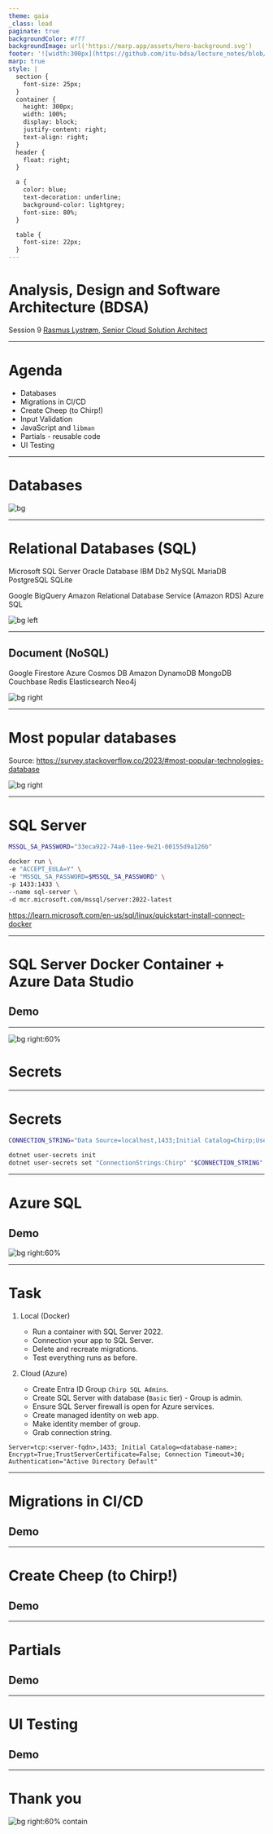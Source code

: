 ```yaml
---
theme: gaia
_class: lead
paginate: true
backgroundColor: #fff
backgroundImage: url('https://marp.app/assets/hero-background.svg')
footer: '![width:300px](https://github.com/itu-bdsa/lecture_notes/blob/main/images/banner.png?raw=true)'
marp: true
style: |
  section {
    font-size: 25px;
  }
  container {
    height: 300px;
    width: 100%;
    display: block;
    justify-content: right;
    text-align: right;
  }
  header {
    float: right;
  }

  a {
    color: blue;
    text-decoration: underline;
    background-color: lightgrey;
    font-size: 80%;
  }

  table {
    font-size: 22px;
  }
---
```


# **Analysis, Design and Software Architecture (BDSA)**
Session 9
[Rasmus Lystrøm, Senior Cloud Solution Architect](rnie@itu.dk)

---

# Agenda

* Databases
* Migrations in CI/CD
* Create Cheep (to Chirp!)
* Input Validation
* JavaScript and `libman`
* Partials - reusable code
* UI Testing

---

# Databases

![bg](images/databases.png)

---

# Relational Databases (SQL)

Microsoft SQL Server
Oracle Database
IBM Db2
MySQL
MariaDB
PostgreSQL
SQLite

Google BigQuery
Amazon Relational Database Service (Amazon RDS)
Azure SQL

![bg left](images/pyramids.jpg)

---

## Document (NoSQL)

Google Firestore
Azure Cosmos DB
Amazon DynamoDB
MongoDB
Couchbase
Redis
Elasticsearch
Neo4j

![bg right](images/skyscrapers.jpg)

---

# Most popular databases

Source: <https://survey.stackoverflow.co/2023/#most-popular-technologies-database>

![bg right](images/database-popularity.png)

---

# SQL Server

```bash
MSSQL_SA_PASSWORD="33eca922-74a0-11ee-9e21-00155d9a126b"

docker run \
-e "ACCEPT_EULA=Y" \
-e "MSSQL_SA_PASSWORD=$MSSQL_SA_PASSWORD" \
-p 1433:1433 \
--name sql-server \
-d mcr.microsoft.com/mssql/server:2022-latest
```

<https://learn.microsoft.com/en-us/sql/linux/quickstart-install-connect-docker>

---

# SQL Server Docker Container + Azure Data Studio

## Demo

---

![bg right:60%](images/lock.jpg)

# Secrets

---

# Secrets

```bash
CONNECTION_STRING="Data Source=localhost,1433;Initial Catalog=Chirp;User=sa;Password=33eca922-74a0-11ee-9e21-00155d9a126b;TrustServerCertificate=True"

dotnet user-secrets init
dotnet user-secrets set "ConnectionStrings:Chirp" "$CONNECTION_STRING"
```

---

# Azure SQL

## Demo

![bg right:60%](images/azure-sql.png)

---

# Task

<!--
_backgroundImage: "linear-gradient(to bottom, #67b8e3, #0288d1)"
_color: white
_header: 15 minutes
-->
<style scoped>
section {
   font-size: 21px;
}
</style>

1. Local (Docker)

   - Run a container with SQL Server 2022.
   - Connection your app to SQL Server.
   - Delete and recreate migrations.
   - Test everything runs as before.

2. Cloud (Azure)

   - Create Entra ID Group `Chirp SQL Admins`.
   - Create SQL Server with database (`Basic` tier) - Group is admin.
   - Ensure SQL Server firewall is open for Azure services.
   - Create managed identity on web app.
   - Make identity member of group.
   - Grab connection string.

`Server=tcp:<server-fqdn>,1433; Initial Catalog=<database-name>; Encrypt=True;TrustServerCertificate=False; Connection Timeout=30; Authentication="Active Directory Default"`

---

# Migrations in CI/CD

## Demo

---

# Create Cheep (to Chirp!)

## Demo

---

# Partials

## Demo

---

# UI Testing

## Demo

---

# Thank you

![bg right:60% contain](images/applause.png)
